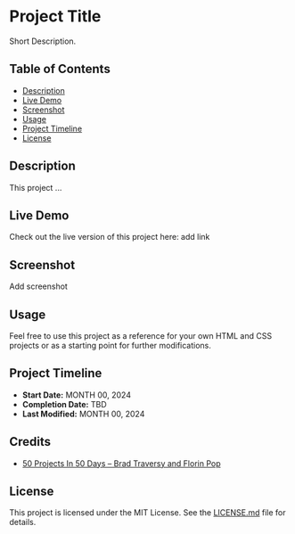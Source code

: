 # Project Title

Short Description.

## Table of Contents
- [Description](#description)
- [Live Demo](#live-demo)
- [Screenshot](#screenshot)
- [Usage](#usage)
- [Project Timeline](#project-timeline)
- [License](#license)

## Description

This project ...

## Live Demo

Check out the live version of this project here: add link

## Screenshot

Add screenshot

## Usage

Feel free to use this project as a reference for your own HTML and CSS projects or as a starting point for further modifications.

## Project Timeline

- **Start Date:** MONTH 00, 2024
- **Completion Date:** TBD
- **Last Modified:** MONTH 00, 2024

## Credits

- [50 Projects In 50 Days &ndash; Brad Traversy and Florin Pop](https://www.udemy.com/course/50-projects-50-days/?couponCode=LETSLEARNNOWPP)

## License

This project is licensed under the MIT License. See the [LICENSE.md](./LICENSE.md) file for details.
